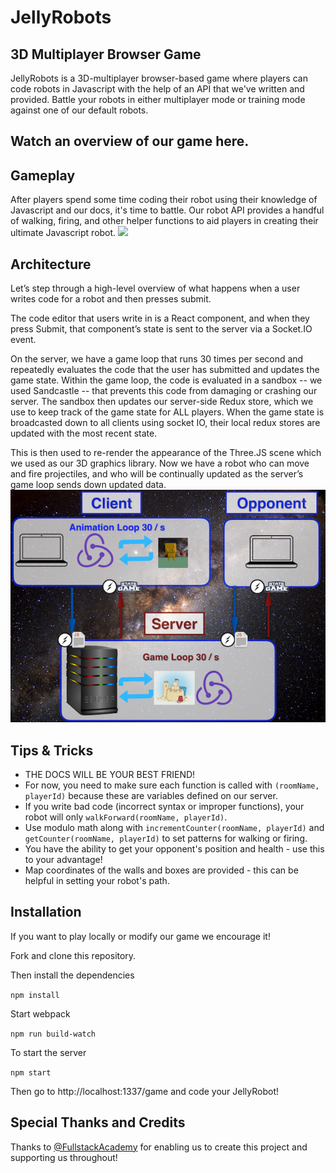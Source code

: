 # JellyRobots

## 3D Multiplayer Browser Game

JellyRobots is a 3D-multiplayer browser-based game where players can code robots in Javascript with the help of an API that we've written and provided.
Battle your robots in either multiplayer mode or training mode against one of our default robots.

## Watch an overview of our game here.

## Gameplay

After players spend some time coding their robot using their knowledge of Javascript and our docs, it's time to battle.
Our robot API provides a handful of walking, firing, and other helper functions to aid players in creating their ultimate Javascript robot.
![](https://media.giphy.com/media/o9WlcuZkLDw4g/giphy.gif)

## Architecture

Let’s step through a high-level overview of what happens when a user writes code for a robot and then presses submit.

The code editor that users write in is a React component, and when they press Submit, that component’s state is sent to the server via a Socket.IO event.

On the server, we have a game loop that runs 30 times per second and repeatedly evaluates the code that the user has submitted and updates the game state.
Within the game loop, the code is evaluated in a sandbox -- we used Sandcastle -- that prevents this code from damaging or crashing our server.
The sandbox then updates our server-side Redux store, which we use to keep track of the game state for ALL players.
When the game state is broadcasted down to all clients using socket IO, their local redux stores are updated with the most recent state.

This is then used to re-render the appearance of the Three.JS scene which we used as our 3D graphics library.
Now we have a robot who can move and fire projectiles, and who will be continually updated as the server’s game loop sends down updated data.
![](public/assets/smallArchitecture.png)

## Tips & Tricks
* THE DOCS WILL BE YOUR BEST FRIEND!
* For now, you need to make sure each function is called with `(roomName, playerId)` because these are variables defined on our server.
* If you write bad code (incorrect syntax or improper functions), your robot will only `walkForward(roomName, playerId)`.
* Use modulo math along with `incrementCounter(roomName, playerId)` and `getCounter(roomName, playerId)` to set patterns for walking or firing.
* You have the ability to get your opponent's position and health - use this to your advantage!
* Map coordinates of the walls and boxes are provided - this can be helpful in setting your robot's path.

## Installation

If you want to play locally or modify our game we encourage it!

Fork and clone this repository.

Then install the dependencies

`npm install`

Start webpack

`npm run build-watch`

To start the server

`npm start`

Then go to http://localhost:1337/game and code your JellyRobot!

## Special Thanks and Credits

Thanks to [@FullstackAcademy](https://github.com/FullstackAcademy/) for enabling us to create this project and supporting us throughout!
